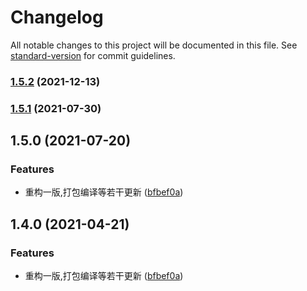 # Changelog

All notable changes to this project will be documented in this file. See [standard-version](https://github.com/conventional-changelog/standard-version) for commit guidelines.

### [1.5.2](https://github.com/eleven-net-cn/ball-collision/compare/v1.5.1...v1.5.2) (2021-12-13)

### [1.5.1](https://github.com/eleven-net-cn/ball-collision/compare/v1.5.0...v1.5.1) (2021-07-30)

## 1.5.0 (2021-07-20)


### Features

* 重构一版,打包编译等若干更新 ([bfbef0a](https://github.com/eleven-net-cn/ball-collision/commit/bfbef0ac521938f8d366b2679b295bea9fba6d66))

## 1.4.0 (2021-04-21)


### Features

* 重构一版,打包编译等若干更新 ([bfbef0a](https://github.com/eleven-net-cn/ball-collision/commit/bfbef0ac521938f8d366b2679b295bea9fba6d66))
